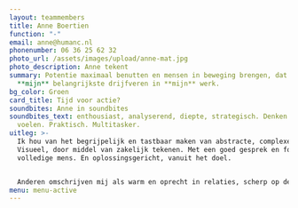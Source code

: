 ```yaml
---
layout: teammembers
title: Anne Boertien
function: "-"
email: anne@humanc.nl
phonenumber: 06 36 25 62 32
photo_url: /assets/images/upload/anne-mat.jpg
photo_description: Anne tekent
summary: Potentie maximaal benutten en mensen in beweging brengen, dat zijn
  **mijn** belangrijkste drijfveren in **mijn** werk.
bg_color: Groen
card_title: Tijd voor actie?
soundbites: Anne in soundbites
soundbites_text: enthousiast, analyserend, diepte, strategisch. Denken vs.
  voelen. Praktisch. Multitasker.
uitleg: >-
  Ik hou van het begrijpelijk en tastbaar maken van abstracte, complexe zaken.
  Visueel, door middel van zakelijk tekenen. Met een goed gesprek en focus op de
  volledige mens. En oplossingsgericht, vanuit het doel.


  Anderen omschrijven mij als warm en oprecht in relaties, scherp op de inhoud, en praktisch en creatief in de uitvoering.
menu: menu-active
---
```

